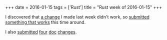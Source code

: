 +++
date = 2016-01-15
tags = ['Rust']
title = "Rust week of 2016-01-15"
+++

I discovered that [a change] I made last week didn\'t work, so
[submitted something that works] this time around.

I also [submitted][] [four][] [doc][] [changes].

  [a change]: https://github.com/rust-lang/rust/pull/30920
  [submitted something that works]: https://github.com/rust-lang/rust/pull/30940
  [submitted]: https://github.com/rust-lang/rust/pull/31088
  [four]: https://github.com/rust-lang/rust/pull/31090
  [doc]: https://github.com/rust-lang/rust/pull/31092
  [changes]: https://github.com/rust-lang/rust/pull/31093
